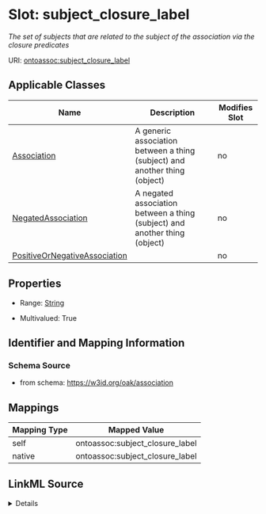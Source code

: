 

# Slot: subject_closure_label


_The set of subjects that are related to the subject of the association via the closure predicates_





URI: [ontoassoc:subject_closure_label](https://w3id.org/oak/association/subject_closure_label)



<!-- no inheritance hierarchy -->





## Applicable Classes

| Name | Description | Modifies Slot |
| --- | --- | --- |
| [Association](Association.md) | A generic association between a thing (subject) and another thing (object) |  no  |
| [NegatedAssociation](NegatedAssociation.md) | A negated association between a thing (subject) and another thing (object) |  no  |
| [PositiveOrNegativeAssociation](PositiveOrNegativeAssociation.md) |  |  no  |







## Properties

* Range: [String](String.md)

* Multivalued: True





## Identifier and Mapping Information







### Schema Source


* from schema: https://w3id.org/oak/association




## Mappings

| Mapping Type | Mapped Value |
| ---  | ---  |
| self | ontoassoc:subject_closure_label |
| native | ontoassoc:subject_closure_label |




## LinkML Source

<details>
```yaml
name: subject_closure_label
description: The set of subjects that are related to the subject of the association
  via the closure predicates
from_schema: https://w3id.org/oak/association
rank: 1000
alias: subject_closure_label
domain_of:
- PositiveOrNegativeAssociation
range: string
multivalued: true

```
</details>